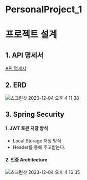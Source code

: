 # PersonalProject_1

# 프로젝트 설계

## 1. API 명세서
[API 명세서](https://documenter.getpostman.com/view/20661979/2s9YXpVyVo)

## 2. ERD
![스크린샷 2023-12-04 오후 4 11 38](https://github.com/Kim-Jong-Gyu/PersonalProject/assets/62927374/e583bba0-8f61-485d-b17d-748e0385d5bd)

## 3. Spring Security
#### 1. JWT 토큰 저장 방식
- Local Storage 저장 방식
- Header를 통해 주고받는다.

#### 2. 인증 Architecture
![스크린샷 2023-12-04 오후 4 16 35](https://github.com/Kim-Jong-Gyu/PersonalProject/assets/62927374/fb592349-3a97-4777-8462-66f0d5a4ac40)
